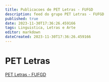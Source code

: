```yaml
---
title: Publicacoes de PET Letras - FUFGD
description: feed do grupo PET Letras - FUFGD
published: true
date: 2023-11-30T17:36:26.459166
tags: Linguistica, Letras e Arte
editor: markdown
dateCreated: 2023-11-30T17:36:26.459166
---
```


# PET Letras
[PET Letras - FUFGD](/grupo/52PETLetrasFUFGD.md)